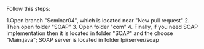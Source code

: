Follow this steps: 

1.Open branch "Seminar04", which is located near "New pull request" 
2. Then open folder "SOAP" 
3. Open folder "com" 
4. Finally, if you need SOAP implementation then it is located in folder "SOAP" and the choose "Main.java"; SOAP server is located in folder lpi/server/soap
